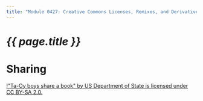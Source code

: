 ```yaml
---
title: "Module 0427: Creative Commons Licenses, Remixes, and Derivative"
---
```


# _{{ page.title }}_

# Sharing

[!"Ta-Oy boys share a book" by US Department of State is licensed under CC BY-SA 2.0.](https://live.staticflickr.com/4343/36111195234_a6db56c0a9_b.jpg)
